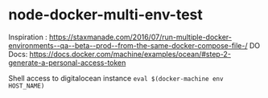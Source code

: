 # node-docker-multi-env-test


Inspiration : https://staxmanade.com/2016/07/run-multiple-docker-environments--qa--beta--prod--from-the-same-docker-compose-file-/
DO Docs: https://docs.docker.com/machine/examples/ocean/#step-2-generate-a-personal-access-token

Shell access to digitalocean instance
`eval $(docker-machine env HOST_NAME)`